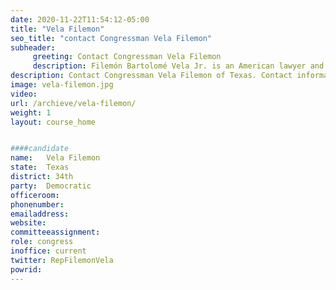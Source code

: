 ```yaml
---
date: 2020-11-22T11:54:12-05:00
title: "Vela Filemon"
seo_title: "contact Congressman Vela Filemon"
subheader:
     greeting: Contact Congressman Vela Filemon 
     description: Filemón Bartolomé Vela Jr. is an American lawyer and politician who has served as the U.S. Representative for Texas's 34th congressional district since 2013. He is a member of the Democratic Party. 
description: Contact Congressman Vela Filemon of Texas. Contact information for Vela Filemon includes email address, phone number, and mailing address.
image: vela-filemon.jpg
video: 
url: /archieve/vela-filemon/
weight: 1
layout: course_home


####candidate
name:	Vela Filemon
state:	Texas
district: 34th
party:	Democratic
officeroom:	
phonenumber:	
emailaddress:	
website:	
committeeassignment: 
role: congress
inoffice: current
twitter: RepFilemonVela
powrid: 
---
```



